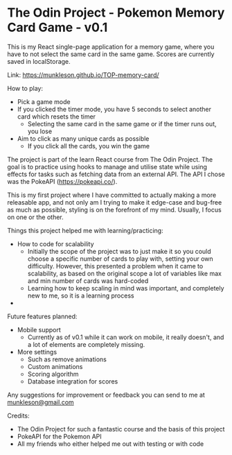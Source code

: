 # The Odin Project - Pokemon Memory Card Game - v0.1

This is my React single-page application for a memory game, where you have to not select the same card in the same game. Scores are currently saved in localStorage.

Link: https://munkleson.github.io/TOP-memory-card/

How to play:
- Pick a game mode
- If you clicked the timer mode, you have 5 seconds to select another card which resets the timer
    - Selecting the same card in the same game or if the timer runs out, you lose
- Aim to click as many unique cards as possible
    - If you click all the cards, you win the game

The project is part of the learn React course from The Odin Project. The goal is to practice using hooks to manage and utilise state while using effects for tasks such as fetching data from an external API. The API I chose was the PokeAPI (https://pokeapi.co/).

This is my first project where I have committed to actually making a more releasable app, and not only am I trying to make it edge-case and bug-free as much as possible, styling is on the forefront of my mind. Usually, I focus on one or the other.

Things this project helped me with learning/practicing:

-   How to code for scalability
    -   Initially the scope of the project was to just make it so you could choose a specific number of cards to play with, setting your own difficulty. However, this presented a problem when it came to scalability, as based on the original scope a lot of variables like max and min number of cards was hard-coded
    -   Learning how to keep scaling in mind was important, and completely new to me, so it is a learning process
-   


Future features planned:
- Mobile support
    - Currently as of v0.1 while it can work on mobile, it really doesn't, and a lot of elements are completely missing.
- More settings
    - Such as remove animations
    - Custom animations
    - Scoring algorithm
    - Database integration for scores

Any suggestions for improvement or feedback you can send to me at munkleson@gmail.com

Credits:
- The Odin Project for such a fantastic course and the basis of this project
- PokeAPI for the Pokemon API
- All my friends who either helped me out with testing or with code